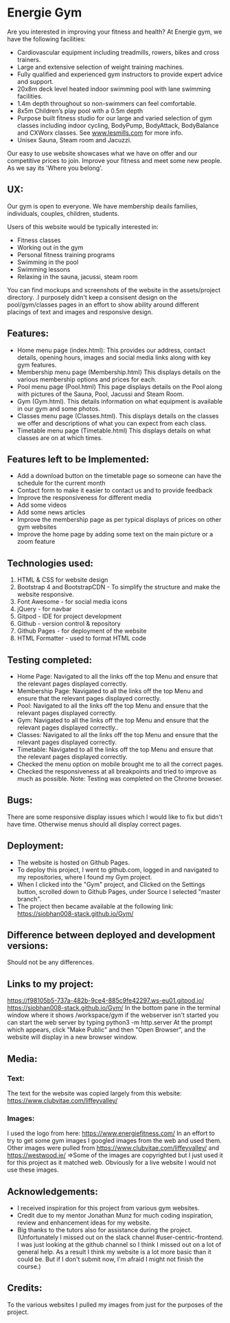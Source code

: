 # Energie Gym

Are you interested in improving your fitness and health? At Energie gym, we have the following facilities:

 -   Cardiovascular equipment including treadmills, rowers, bikes and cross trainers.
 -   Large and extensive selection of weight training machines.
 -   Fully qualified and experienced gym instructors to provide expert advice and support.
 -   20x8m deck level heated indoor swimming pool with lane swimming facilities.
 -   1.4m depth throughout so non-swimmers can feel comfortable.
 -   8x5m Children’s play pool with a 0.5m depth
  -  Purpose built fitness studio for our large and varied selection of gym classes including indoor cycling, BodyPump, BodyAttack, BodyBalance and CXWorx classes. See www.lesmills.com for more info.
 -   Unisex Sauna, Steam room and Jacuzzi.

Our easy to use website showcases what we have on offer and our competitive prices to join. 
Improve your fitness and meet some new people. As we say its 'Where you belong'.

## UX:
Our gym is open to everyone. We have membership deails families, individuals, couples, children, students.

Users of this website would be typically interested in:
- Fitness classes
- Working out in the gym
- Personal fitness training programs
- Swimming in the pool
- Swimming lessons
- Relaxing in the sauna, jacussi, steam room 

You can find mockups and screenshots of the website in the assets/project directory.
.I purposely didn't keep a consisent design on the pool/gym/classes pages in an effort to show ability around different placings of text and images and responsive design.

## Features:
- Home menu page (index.html): This provides our address, contact details, opening hours, images and social media links along with key gym features.
- Membership menu page (Membership.html) This displays details on the various membership options and prices for each.
- Pool menu page (Pool.html) This page displays details on the Pool along with pictures of the Sauna, Pool, Jacussi and Steam Room.
- Gym (Gym.html). This details information on what equipment is available in our gym and some photos.
- Classes menu page (Classes.html). This displays details on the classes we offer and descriptions of what you can expect from each class.
- Timetable menu page (Timetable.html) This displays details on what classes are on at which times.

## Features left  to be Implemented:
- Add a download button on the timetable page so someone can have the schedule for the current month
- Contact form to make it easier to contact us and to provide feedback
- Improve the responsiveness for different media
- Add some videos 
- Add some news articles
- Improve the membership page as per typical displays of prices on other gym websites
- Improve the home page by adding some text on the main picture or a zoom feature

## Technologies used:
1. HTML & CSS for website design
2. Bootstrap 4 and BootstrapCDN - To simplify the structure and make the website responsive.
3. Font Awesome - for social media icons
4. jQuery - for navbar
5. Gitpod - IDE for project development
6. Github - version control & repository
7. Github Pages - for deployment of the website
8. HTML Formatter - used to format HTML code

## Testing completed:
- Home Page: 	Navigated to all the links off the top Menu and ensure that the relevant pages displayed correctly.
- Membership Page: Navigated to all the links off the top Menu and ensure that the relevant pages displayed correctly.
- Pool: Navigated to all the links off the top Menu and ensure that the relevant pages displayed correctly.
- Gym: Navigated to all the links off the top Menu and ensure that the relevant pages displayed correctly..
- Classes: Navigated to all the links off the top Menu and ensure that the relevant pages displayed correctly.
- Timetable: Navigated to all the links off the top Menu and ensure that the relevant pages displayed correctly.
- Checked the menu option on mobile brought me to all the correct pages.
- Checked the responsiveness at all breakpoints and tried to improve as much as possible.
Note: Testing was completed on the Chrome browser.

## Bugs:
There are some responsive display issues which I would like to fix but didn't have time.
Otherwise menus should all display correct pages.

## Deployment:
- The website is hosted on Github Pages.
- To deploy this project, I went to github.com, logged in and navigated to my repositories, where I found my Gym project.
- When I clicked into the "Gym" project, and Clicked on the Settings button, scrolled down to Github Pages, under Source I selected "master branch".
- The project then became available at the following link: https://siobhan008-stack.github.io/Gym/

## Difference between deployed and development versions:
Should not be any differences.

## Links to my project:
https://f98105b5-737a-482b-9ce4-885c9fe42297.ws-eu01.gitpod.io/
https://siobhan008-stack.github.io/Gym/
In the bottom pane in the terminal window where it shows /workspace/gym if the webserver isn't started you can start the web server by typing python3 -m http.server
At the prompt which appears, click "Make Public" and then "Open Browser", and the website will display in a new browser window.

## Media:
### Text:
The text for the website was copied largely from this website:
https://www.clubvitae.com/liffeyvalley/

### Images:
I used the logo from here: https://www.energiefitness.com/
In an effort to try to get some gym images I googled images from the web and used them.
Other images were pulled from   https://www.clubvitae.com/liffeyvalley/ and https://westwood.ie/
=>Some of the images are copyrighted but I just used it for this project as it matched web. 
Obviously for a live website I would not use these images.

## Acknowledgements:
- I received inspiration for this project from various gym websites.
- Credit due to my mentor Jonathan Munz for much coding inspiration, review and enhancement ideas for my website.
- Big thanks to the tutors also for assistance during the project. (Unfortunately I missed out on the slack channel #user-centric-frontend. I was just looking at the github channel so I think I missed out on a lot of general help. As a result I think my website is a lot more basic than it could be. But if I don't submit now, I'm afraid I might not finish the course.)

## Credits:
To the various websites I pulled my images from just for the purposes of the project.

